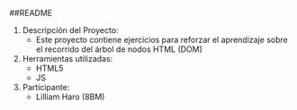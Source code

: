 ##README
1. Descripción del Proyecto:
	- Este proyecto contiene ejercicios para reforzar el aprendizaje sobre el recorrido del árbol de nodos HTML (DOM)
2. Herramientas utilizadas:
	- HTML5
	- JS
3. Participante:
	- Lilliam Haro (8BM)

